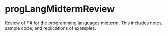 # progLangMidtermReview

Review of F# for the programming languages midterm. This includes notes, sample code, and replications of examples. 
